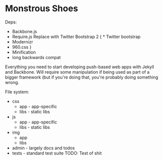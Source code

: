 Monstrous Shoes
===============

Deps:
  * Backbone.js
  * Require.js
  Replace with Twitter Bootstrap 2
  { * Twitter bootstrap
  * Modernizr
  * 960.css
  }
  * Minification
  * long backwards compat

Everything you need to start developing push-based web apps with Jekyll and Backbone.
Will require some manipulation if being used as part of a bigger framework (but if you're doing that, you're probably doing something wrong.

File system:

 - css
   - app - app-specific
   - libs - static libs
 - js 
   - app  - app-specific
   - libs - static libs
 - img
   - app 
   - libs
 - admin - largely docs and todos
 - tests - standard test suite
 TODO: Test of shit
